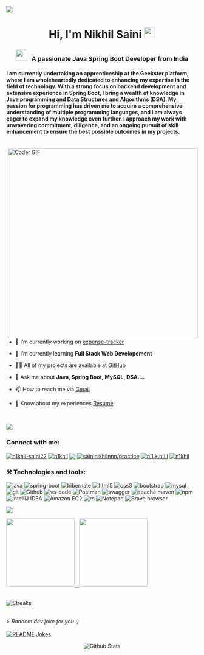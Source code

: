 <a href="https://github.com/Meghna-DAS/github-profile-views-counter">
    <img src="https://komarev.com/ghpvc/?username=n1khilnick&style=flat-square">
</a>
<h1 align="center">Hi, I'm Nikhil Saini </a> <img src="https://media.giphy.com/media/hvRJCLFzcasrR4ia7z/giphy.gif" width="29px"></h1>
<h3 align="center"> <img src="https://media.giphy.com/media/WUlplcMpOCEmTGBtBW/giphy.gif" width="30"> &nbsp; A passionate Java Spring Boot Developer from India</h3>

#### I am currently undertaking an apprenticeship at the Geekster platform, where I am wholeheartedly dedicated to enhancing my expertise in the field of technology. With a strong focus on backend development and extensive experience in Spring Boot, I bring a wealth of knowledge in Java programming and Data Structures and Algorithms (DSA). My passion for programming has driven me to acquire a comprehensive understanding of multiple programming languages, and I am always eager to expand my knowledge even further. I approach my work with unwavering commitment, diligence, and an ongoing pursuit of skill enhancement to ensure the best possible outcomes in my projects.

<br>
 <img align="right" src="https://www.wingstechsolutions.com/wp-content/uploads/2022/03/full-stack-development.gif" alt="Coder GIF" width="500">

- 🔭 I’m currently working on [expense-tracker](https://github.com/n1khilnick/expense-tracker-api-test)

- 🌱 I’m currently learning **Full Stack Web Developement**

- 👨‍💻 All of my projects are available at [GitHub](https://github.com/n1khilnick?tab=repositories)

- 💬 Ask me about **Java, Spring Boot, MySQL, DSA....**

- 📫 How to reach me via [Gmail](mailto:saininikhilnnn@gmail.com)

- 📄 Know about my experiences [Resume](https://drive.google.com/file/d/1yc5DeUgH8IBvT8ZWYUADRw6fMMzJVzhy/view?usp=sharing)

<br>
<!-- <hr> -->

![](https://user-images.githubusercontent.com/73097560/115834477-dbab4500-a447-11eb-908a-139a6edaec5c.gif)
<h3 align="left">Connect with me:</h3>
<p align="left">

<a href="https://linkedin.com/in/n1khil-saini22" target="blank"><img align="center" src="https://img.shields.io/badge/n1khil--saini22-0A66C2.svg?style=flat&logo=LinkedIn&logoColor=white" alt="n1khil-saini22"/></a>
<a href="https://www.hackerrank.com/n1khil" target="blank"><img align="center" src="https://img.shields.io/badge/n1khil-00EA64.svg?style=flat&logo=HackerRank&logoColor=black" alt="n1khil"/></a>
<a href="https://www.leetcode.com/saininikhilnnn" target="blank"><img align="center" src="https://img.shields.io/badge/saininikhilnnn-FFA116.svg?style=flat&logo=LeetCode&logoColor=white" /></a>
<a href="https://auth.geeksforgeeks.org/user/saininikhilnnn/practice" target="blank"><img align="center" src="https://img.shields.io/badge/saininikhilnnn-2F8D46.svg?style=flat&logo=GeeksforGeeks&logoColor=white" alt="saininikhilnnn/practice" /></a>
<a href="https://instagram.com/n.1.k.h.i.l" target="blank"><img align="center" src="https://img.shields.io/badge/n.1.k.h.i.l-E4405F.svg?style=flat&logo=Instagram&logoColor=white" alt="n.1.k.h.i.l" /></a>
<a href="https://codepen.io/n1khil" target="blank"><img align="center" src="https://img.shields.io/badge/n1khil-000000.svg?style=flat&logo=CodePen&logoColor=white" alt="n1khil" /></a>
</p>


<h3 align="left">⚒️ Technologies and tools:</h3>

<p>
  <img alt="java" src="https://custom-icon-badges.demolab.com/badge/Java-F00000.svg?logo=java&logoColor=white" />
  <img alt="spring-boot" src="https://img.shields.io/badge/Spring%20Boot-6DB33F?style=flat-square&logo=spring-boot&logoColor=white" />
  <img alt="hibernate" src="https://img.shields.io/badge/Hibernate-59666C?style=flat-square&logo=Hibernate&logoColor=white" />
<!--   <img alt="spring-boot" src="https://img.shields.io/static/v1?style=flat-square&message=Spring+Boot&color=6DB33F&logo=Spring+Boot&logoColor=FFFFFF&label=" /> -->
  <img alt="html5" src="https://img.shields.io/badge/-HTML 5-E34F26?style=flat-square&logo=html5&logoColor=white" />
  <img alt="css3" src="https://img.shields.io/badge/CSS 3-1572B6?style=flat-square&logo=css3&logoColor=white" />
  <!-- <img alt="javascript" src="https://img.shields.io/badge/JavaScript-323330?style=flat-square&logo=javascript&logoColor=F7DF1E"/> -->
  <img alt="bootstrap" src="https://img.shields.io/badge/Bootstrap-563D7C?style=flat-square&logo=bootstrap&logoColor=white" />
  <!-- < img alt="React" src="https://img.shields.io/badge/React-20232A?style=flat-square&logo=react&logoColor=61DAFB" /> -->
  <img alt="mysql" src="https://img.shields.io/badge/MySQL-005C84?style=flat-square&logo=mysql&logoColor=white" />
<!--   <img alt="mysql" src="https://img.shields.io/static/v1?style=flat-square&message=MySQL&color=4479A1&logo=MySQL&logoColor=FFFFFF&label=" /> -->
  <img alt="git" src="https://img.shields.io/badge/-Git-F05032?style=flat-square&logo=git&logoColor=white" />
  <img alt="Github" src="https://img.shields.io/static/v1?style=flat-square&message=GitHub&color=181717&logo=GitHub&logoColor=FFFFFF&label" />
 <img alt="vs-code" src="https://img.shields.io/static/v1?style=flat-square&message=Visual+Studio+Code&color=007ACC&logo=Visual+Studio+Code&logoColor=FFFFFF&label=" />
   <img alt="Postman" src="https://img.shields.io/static/v1?style=flat-square&message=Postman&color=FF6C37&logo=Postman&logoColor=FFFFFF&label=" />
   <img alt="swagger" src="https://img.shields.io/badge/Swagger-85EA2D.svg?style=flat-square&logo=Swagger&logoColor=black" />
   <img alt="apache maven" src="https://img.shields.io/badge/Apache%20Maven-C71A36.svg?style=flat-square&logo=Apache-Maven&logoColor=white" />
    <img alt="npm" src="https://img.shields.io/badge/npm-CB3837.svg?style=flat-square&logo=npm&logoColor=white" />
   <img alt="IntelliJ IDEA" src="https://img.shields.io/static/v1?style=flat-square&message=IntelliJ+IDEA&color=007ACC&logo=IntelliJ+IDEA&logoColor=FFFFFF&label=" />
   <img alt="Amazon EC2" src="https://img.shields.io/badge/Amazon%20EC2-FF9900.svg?style=flat-square&logo=Amazon-EC2&logoColor=white" />
  <img alt="rs" src="https://img.shields.io/badge/REST {API}-2F2E8B.svg?style=flat-square&logo=Strapi&logoColor=white" />
  <!-- <img alt="Eclipse IDE" src="https://img.shields.io/badge/Eclipse IDE-2C2255?style=flat-square&logo=eclipse&logoColor=white"/> -->
   <img alt="Notepad" src="https://img.shields.io/static/v1?style=flat-square&message=Notepad%2B%2B&color=222222&logo=Notepad%2B%2B&logoColor=90E59A&label="/>
  <!-- <img alt="spotify" src="https://img.shields.io/static/v1?style=flat-square&message=Spotify&color=1DB954&logo=Spotify&logoColor=FFFFFF&label=" /> -->
  <img alt="Brave browser" src="https://img.shields.io/badge/-Brave_Browser-FB542B?style=flat-square&logo=brave&logoColor=white" />
</p>

<!-- <hr>
<h2 align="center">🔥 Languages & Frameworks & Tools & Abilities 🔥</h2>
<-->


![](https://user-images.githubusercontent.com/73097560/115834477-dbab4500-a447-11eb-908a-139a6edaec5c.gif)

<div>
  <a href="https://github.com/n1khilnick">
  <img height="180em" src="https://github-readme-stats.vercel.app/api?username=n1khilnick&show_icons=true&theme=react&include_all_commits=true&count_private=true"/> 
    &nbsp;
      <a href="#"><img height="180em" src="https://github-readme-stats.vercel.app/api/top-langs/?username=n1khilnick&theme=react"></a>

</div>  

<!-- <div>
  
[![Nikhil's github stats](https://github-readme-stats.vercel.app/api?username=n1khilnick&count_private=true&show_icons=true&theme=react&hide_rank=false)](https://github.com/anuraghazra/github-readme-stats)

![Top Langs](https://github-readme-stats.vercel.app/api/top-langs/?username=n1khilnick&layout=compact&theme=react)
  

</div>  
 -->
  
 <br>
  
![Streaks](https://github-readme-streak-stats.herokuapp.com/?user=n1khilnick&theme=react)

<!-- ![Github Activity](https://activity-graph.herokuapp.com/graph?username=n1khilnick&theme=dracula&color=B994E6&bg_color=141321) -->

<br>
> <i>Random dev joke for you :)</i><br>
<br>
<a href="https://readme-jokes.vercel.app"><img align="center" src="https://readme-jokes.vercel.app/api?bgColor=%23141321&textColor=%2306d6a0&aColor=%2306d6a0&borderColor=%23ffffff" alt="README Jokes"></a>
  
<p align="center">
     <img src="https://github.com/n1khilnick/n1khilnick/blob/ebf6831ac4751be35d94110a273c7d4ecf25c2fa/svg/Bottom.svg" alt="Github Stats" />
</p>


